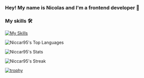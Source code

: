 ### Hey! My name is Nicolas and I'm a frontend developer 👋

<!--
**Niccar95/Niccar95** is a ✨ _special_ ✨ repository because its `README.md` (this file) appears on your GitHub profile.

Here are some ideas to get you started:

- 🔭 I’m currently working on ...
- 🌱 I’m currently learning ...
- 👯 I’m looking to collaborate on ...
- 🤔 I’m looking for help with ...
- 💬 Ask me about ...
- 📫 How to reach me: ...
- 😄 Pronouns: ...
- ⚡ Fun fact: ...
-->

### My skills &#128736;

[![My Skills](https://skillicons.dev/icons?i=js,html,css,ts,react,vue,nextjs,sass,prisma,mongoose,mongodb,postman,jest,cypress,vercel,vite,nodejs,npm,git,mysql,figma)](https://skillicons.dev)

![Niccar95's Top Languages](https://github-readme-stats.vercel.app/api/top-langs/?username=Niccar95&theme=prussian&show_icons=true&hide_border=true&layout=compact)

![Niccar95's Stats](https://github-readme-stats.vercel.app/api?username=Niccar95&theme=prussian&show_icons=true&hide_border=true&count_private=true)

![Niccar95's Streak](https://github-readme-streak-stats.herokuapp.com/?user=Niccar95&theme=prussian&hide_border=true)


[![trophy](https://github-profile-trophy.vercel.app/?username=Niccar95&theme=onedark)](https://github.com/Niccar95/github-profile-trophy)
